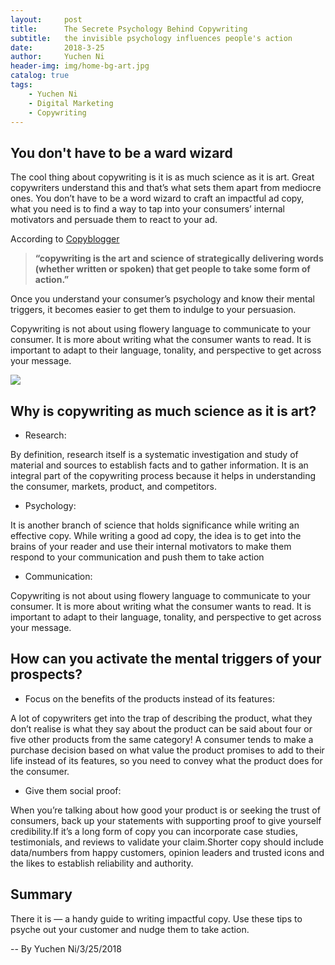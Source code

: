 ```yaml
---
layout:     post
title:      The Secrete Psychology Behind Copywriting
subtitle:   the invisible psychology influences people's action
date:       2018-3-25
author:     Yuchen Ni
header-img: img/home-bg-art.jpg
catalog: true
tags:
    - Yuchen Ni
    - Digital Marketing
    - Copywriting
---
```






## You don't have to be a ward wizard

The cool thing about copywriting is it is as much science as it is art. Great copywriters understand this and that’s what sets them apart from mediocre ones. You don’t have to be a word wizard to craft an impactful ad copy, what you need is to find a way to tap into your consumers’ internal motivators and persuade them to react to your ad.

According to [Copyblogger](https://www.copyblogger.com/copywriting-101/) 
> **“copywriting is the art and science of strategically delivering words (whether written or spoken) that get people to take some form of action.”**

Once you understand your consumer’s psychology and know their mental triggers, it becomes easier to get them to indulge to your persuasion. 

Copywriting is not about using flowery language to communicate to your consumer. It is more about writing what the consumer wants to read. It is important to adapt to their language, tonality, and perspective to get across your message.


![](https://images.ifanr.cn/wp-content/uploads/2018/06/WWDC-13.jpg)


## Why is copywriting as much science as it is art?

- Research: 

By definition, research itself is a systematic investigation and study of material and sources to establish facts and to gather information. It is an integral part of the copywriting process because it helps in understanding the consumer, markets, product, and competitors.

- Psychology: 

It is another branch of science that holds significance while writing an effective copy. While writing a good ad copy, the idea is to get into the brains of your reader and use their internal motivators to make them respond to your communication and push them to take action

- Communication:

Copywriting is not about using flowery language to communicate to your consumer. It is more about writing what the consumer wants to read. It is important to adapt to their language, tonality, and perspective to get across your message.


## How can you activate the mental triggers of your prospects?

- Focus on the benefits of the products instead of its features:

A lot of copywriters get into the trap of describing the product, what they don’t realise is what they say about the product can be said about four or five other products from the same category! A consumer tends to make a purchase decision based on what value the product promises to add to their life instead of its features, so you need to convey what the product does for the consumer.

- Give them social proof:

When you’re talking about how good your product is or seeking the trust of consumers, back up your statements with supporting proof to give yourself credibility.If it’s a long form of copy you can incorporate case studies, testimonials, and reviews to validate your claim.Shorter copy should include data/numbers from happy customers, opinion leaders and trusted icons and the likes to establish reliability and authority.


## Summary

There it is — a handy guide to writing impactful copy. Use these tips to psyche out your customer and nudge them to take action. 






-- By Yuchen Ni/3/25/2018




